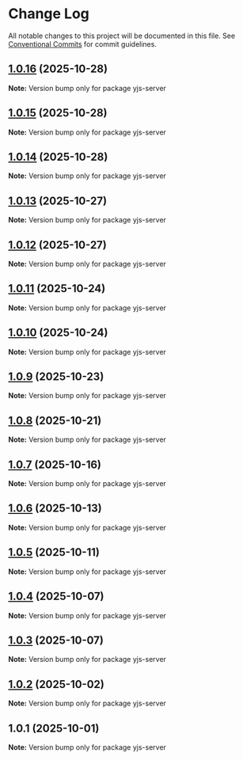 # Change Log

All notable changes to this project will be documented in this file.
See [Conventional Commits](https://conventionalcommits.org) for commit guidelines.

## [1.0.16](https://github.com/andremichelle/openDAW/compare/yjs-server@1.0.15...yjs-server@1.0.16) (2025-10-28)

**Note:** Version bump only for package yjs-server

## [1.0.15](https://github.com/andremichelle/openDAW/compare/yjs-server@1.0.14...yjs-server@1.0.15) (2025-10-28)

**Note:** Version bump only for package yjs-server

## [1.0.14](https://github.com/andremichelle/openDAW/compare/yjs-server@1.0.13...yjs-server@1.0.14) (2025-10-28)

**Note:** Version bump only for package yjs-server

## [1.0.13](https://github.com/andremichelle/openDAW/compare/yjs-server@1.0.12...yjs-server@1.0.13) (2025-10-27)

**Note:** Version bump only for package yjs-server

## [1.0.12](https://github.com/andremichelle/openDAW/compare/yjs-server@1.0.11...yjs-server@1.0.12) (2025-10-27)

**Note:** Version bump only for package yjs-server

## [1.0.11](https://github.com/andremichelle/openDAW/compare/yjs-server@1.0.10...yjs-server@1.0.11) (2025-10-24)

**Note:** Version bump only for package yjs-server

## [1.0.10](https://github.com/andremichelle/openDAW/compare/yjs-server@1.0.9...yjs-server@1.0.10) (2025-10-24)

**Note:** Version bump only for package yjs-server

## [1.0.9](https://github.com/andremichelle/openDAW/compare/yjs-server@1.0.8...yjs-server@1.0.9) (2025-10-23)

**Note:** Version bump only for package yjs-server

## [1.0.8](https://github.com/andremichelle/openDAW/compare/yjs-server@1.0.7...yjs-server@1.0.8) (2025-10-21)

**Note:** Version bump only for package yjs-server

## [1.0.7](https://github.com/andremichelle/openDAW/compare/yjs-server@1.0.6...yjs-server@1.0.7) (2025-10-16)

**Note:** Version bump only for package yjs-server

## [1.0.6](https://github.com/andremichelle/openDAW/compare/yjs-server@1.0.5...yjs-server@1.0.6) (2025-10-13)

**Note:** Version bump only for package yjs-server

## [1.0.5](https://github.com/andremichelle/openDAW/compare/yjs-server@1.0.4...yjs-server@1.0.5) (2025-10-11)

**Note:** Version bump only for package yjs-server

## [1.0.4](https://github.com/andremichelle/openDAW/compare/yjs-server@1.0.3...yjs-server@1.0.4) (2025-10-07)

**Note:** Version bump only for package yjs-server

## [1.0.3](https://github.com/andremichelle/openDAW/compare/yjs-server@1.0.2...yjs-server@1.0.3) (2025-10-07)

**Note:** Version bump only for package yjs-server

## [1.0.2](https://github.com/andremichelle/openDAW/compare/yjs-server@1.0.1...yjs-server@1.0.2) (2025-10-02)

**Note:** Version bump only for package yjs-server

## 1.0.1 (2025-10-01)

**Note:** Version bump only for package yjs-server
